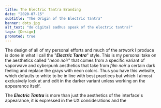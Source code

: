 ```yaml
---
title: The Electric Tantra Branding
date: "2020-07-15"
subtitle: "The Origin of the Electric Tantra"
banner: dots.jpg
alt_text: "do digital sadhus speak of the electric tantra?"
tags: [Design]
promoted: true
---
```


The design of all of my personal efforts and much of the artwork I produce is done in what I call the "_**Electric Tantra**_" style. This is my
personal take on the aesthetics called "_neon noir_" that comes from a specific variant of vaporwave and cyberpunk aesthetics that take from _film
noir_ a certain dark feeling and replace the grays with neon colors. Thus you have this website, which defaults to white to be in line with best
practices but which I almost exclusively look at and edit in the darker variant unless working on the appearance itself.

The _**Electric Tantra**_ is more than just the aesthetics of the interface's appearance, it is expressed in the UX considerations and the

